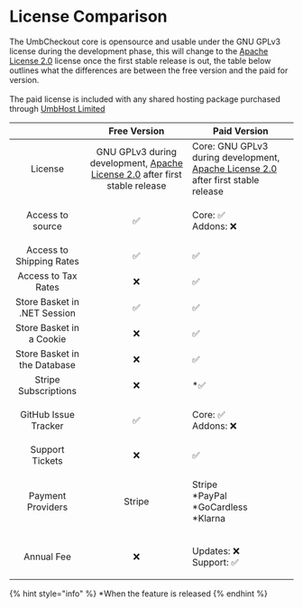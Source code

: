 # License Comparison

The UmbCheckout core is opensource and usable under the GNU GPLv3 license during the development phase, this will change to the [Apache License 2.0](https://choosealicense.com/licenses/apache-2.0/) license once the first stable release is out, the table below outlines what the differences are between the free version and the paid for version.\
\
The paid license is included with any shared hosting package purchased through [UmbHost Limited](https://umbhost.net)

|                              |                                                          Free Version                                                          | Paid Version                                                                                                                         |
| :--------------------------: | :----------------------------------------------------------------------------------------------------------------------------: | ------------------------------------------------------------------------------------------------------------------------------------ |
|            License           | GNU GPLv3 during development, [Apache License 2.0](https://choosealicense.com/licenses/apache-2.0/) after first stable release | Core: GNU GPLv3 during development, [Apache License 2.0](https://choosealicense.com/licenses/apache-2.0/) after first stable release |
|       Access to source       |                                                                ✅                                                               | <p>Core: ✅<br>Addons: ❌</p>                                                                                                          |
|   Access to Shipping Rates   |                                                                ✅                                                               | ✅                                                                                                                                    |
|      Access to Tax Rates     |                                                                ❌                                                               | ✅                                                                                                                                    |
| Store Basket in .NET Session |                                                                ✅                                                               | ✅                                                                                                                                    |
|   Store Basket in a Cookie   |                                                                ❌                                                               | ✅                                                                                                                                    |
| Store Basket in the Database |                                                                ❌                                                               | ✅                                                                                                                                    |
|     Stripe Subscriptions     |                                                                ❌                                                               | \*✅                                                                                                                                  |
|     GitHub Issue Tracker     |                                                                ✅                                                               | <p>Core: ✅<br>Addons: ❌</p>                                                                                                          |
|        Support Tickets       |                                                                ❌                                                               | ✅                                                                                                                                    |
|       Payment Providers      |                                                             Stripe                                                             | <p>Stripe<br>*PayPal<br>*GoCardless<br>*Klarna</p>                                                                                   |
|          Annual Fee          |                                                                ❌                                                               | <p>Updates: ❌<br>Support: ✅</p>                                                                                                      |

{% hint style="info" %}
\*When the feature is released
{% endhint %}
